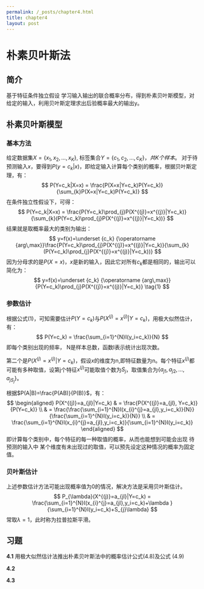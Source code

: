 ```yaml
---
permalink: /_posts/chapter4.html
title: chapter4
layout: post
---
```


# 朴素贝叶斯法

## 简介
基于特征条件独立假设 学习输入输出的联合概率分布，得到朴素贝叶斯模型，对给定的输入，利用贝叶斯定理求出后验概率最大的输出y。

## 朴素贝叶斯模型

### 基本方法
给定数据集$X=\{x_1, x_2, ..., x_K \}$, 标签集合$Y=\{c_1, c_2, ..., c_K\}，共K个样本。$
对于待预测输入$x$，要得到$P(y=c_k|x)$，即给定输入计算每个类别的概率，根据贝叶斯定理，有：
$$
P(Y=c_k|X=x)   = \frac{P(X=x|Y=c_k)P(Y=c_k)}{\sum_{k}P(X=x|Y=c_k)P(Y=c_k)}
$$
在条件独立性假设下，可得：
$$
P(Y=c_k|X=x) = \frac{P(Y=c_k)\prod_{j}P(X^{(j)}=x^{(j)}|Y=c_k)}{\sum_{k}(P(Y=c_k)\prod_{j}P(X^{(j)}=x^{(j)}|Y=c_k))}
$$
结果就是取概率最大的类别为输出：
$$
y=f(x)=\underset {c_k} {\operatorname {arg\,max}}\frac{P(Y=c_k)\prod_{j}P(X^{(j)}=x^{(j)}|Y=c_k)}{\sum_{k}(P(Y=c_k)\prod_{j}P(X^{(j)}=x^{(j)}|Y=c_k))}
$$
因为分母求的是$P(X=x)$，$x$是新的输入，因此它对所有$c_k$都是相同的，输出可以简化为：
$$
y=f(x)=\underset {c_k} {\operatorname {arg\,max}}{P(Y=c_k)\prod_{j}P(X^{(j)}=x^{(j)}|Y=c_k)}   \tag{1}
$$

### 参数估计
根据公式(1)，可知需要估计$P(Y=c_k)$与$P(X^{(j)}=x^{(j)}|Y=c_k)$，用极大似然估计，有：
$$
P(Y=c_k) = \frac{\sum_{i=1}^{N}I(y_i=c_k)}{N}
$$
即每个类别出现的频率， N是样本总数，函数I表示统计出现次数。

第二个是$P(X^{(j)}=x^{(j)}|Y=c_k)$，假设$x$的维度为n,即特征数量为n。每个特征$x^{(j)}$都可能有多种取值，设第j个特征$x^{(j)}$可能取值个数为$S_j$，取值集合为$\{a_{j1}, a_{j2}, ..., a_{jS_j}\}$。

根据$P(A|B)=\frac{P(AB)}{P(B)}$，有：
$$
\begin{aligned}
P(X^{(j)}=a_{jl}|Y=c_k) & = \frac{P(X^{(j)}=a_{jl}, Y=c_k)}{P(Y=c_k)}    \\
& = \frac{\frac{\sum_{i=1}^{N}I(x_{i}^{j}=a_{jl},y_i=c_k)}{N}}{\frac{\sum_{i=1}^{N}I(y_i=c_k)}{N}} \\
& = \frac{\sum_{i=1}^{N}I(x_{i}^{j}=a_{jl},y_i=c_k)}{\sum_{i=1}^{N}I(y_i=c_k)}
\end{aligned}
$$
即计算每个类别中，每个特征的每一种取值的概率，从而也能想到可能会出现 待预测的输入中 某个维度有未出现过的取值，可以预先设定这种情况的概率为固定值。

### 贝叶斯估计
上述参数估计方法可能出现概率值为0的情况，解决方法是采用贝叶斯估计。
$$
P_{\lambda}(X^{(j)}=a_{jl}|Y=c_k)  = \frac{\sum_{i=1}^{N}I(x_{i}^{j}=a_{jl},y_i=c_k)+\lambda }{\sum_{i=1}^{N}I(y_i=c_k)+S_{j}\lambda}
$$
常取$\lambda=1$，此时称为拉普拉斯平滑。

## 习题
**4.1** 用极大似然估计法推出朴素贝叶斯法中的概率估计公式(4.8)及公式 (4.9)

**4.2**

**4.3**